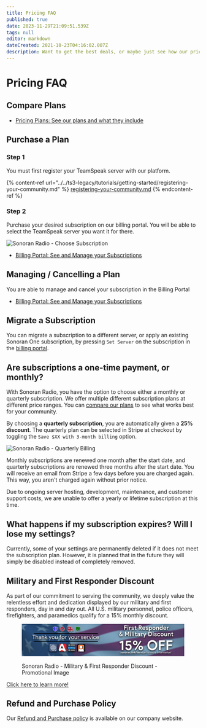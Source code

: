 ```yaml
---
title: Pricing FAQ
published: true
date: 2023-11-29T21:09:51.539Z
tags: null
editor: markdown
dateCreated: 2021-10-23T04:16:02.007Z
description: Want to get the best deals, or maybe just see how our prices work?
---
```


# Pricing FAQ

## Compare Plans

* [Pricing Plans: See our plans and what they include](https://sonoranradio.com/#/pricing)

## Purchase a Plan

### Step 1

You must first register your TeamSpeak server with our platform.

{% content-ref url="../../ts3-legacy/tutorials/getting-started/registering-your-community.md" %}
[registering-your-community.md](../../ts3-legacy/tutorials/getting-started/registering-your-community.md)
{% endcontent-ref %}

### Step 2

Purchase your desired subscription on our billing portal. You will be able to select the TeamSpeak server you want it for there.

![Sonoran Radio - Choose Subscription](https://i.imgur.com/rFH4iP8.png)

* [Billing Portal: See and Manage your Subscriptions](https://sonoranradio.com/#/billing)

## Managing / Cancelling a Plan

You are able to manage and cancel your subscription in the Billing Portal

* [Billing Portal: See and Manage your Subscriptions](https://sonoranradio.com/#/billing)

## Migrate a Subscription

You can migrate a subscription to a different server, or apply an existing Sonoran One subscription, by pressing `Set Server` on the subscription in the [billing portal](https://sonoranradio.com/#/billing).&#x20;

## Are subscriptions a one-time payment, or monthly?

With Sonoran Radio, you have the option to choose either a monthly or quarterly subscription. We offer multiple different subscription plans at different price ranges. You can [compare our plans](https://sonoranradio.com/pricing) to see what works best for your community.

By choosing a **quarterly subscription**, you are automatically given a **25% discount**. The quarterly plan can be selected in Stripe at checkout by toggling the `Save $XX with 3-month billing` option.

![Sonoran Radio - Quarterly Billing](../sono\_quarterlycrop.png)

Monthly subscriptions are renewed one month after the start date, and quarterly subscriptions are renewed three months after the start date. You will receive an email from Stripe a few days before you are charged again. This way, you aren't charged again without prior notice.

Due to ongoing server hosting, development, maintenance, and customer support costs, we are unable to offer a yearly or lifetime subscription at this time.

## What happens if my subscription expires? Will I lose my settings?

Currently, some of your settings are permanently deleted if it does not meet the subscription plan. However, it is planned that in the future they will simply be disabled instead of completely removed.

## Military and First Responder Discount

&#x20;As part of our commitment to serving the community, we deeply value the relentless effort and dedication displayed by our military and first responders, day in and day out. All U.S. military personnel, police officers, firefighters, and paramedics qualify for a 15% monthly discount.

<figure><img src="../../bannerbase.png" alt=""><figcaption><p>Sonoran Radio - Military &#x26; First Responder Discount - Promotional Image</p></figcaption></figure>

[Click here to learn more!](https://sonoran.link/service)

## Refund and Purchase Policy

Our [Refund and Purchase policy](https://sonoransoftware.com/assets/files/internal/purchase\_policy.pdf) is available on our company website.
